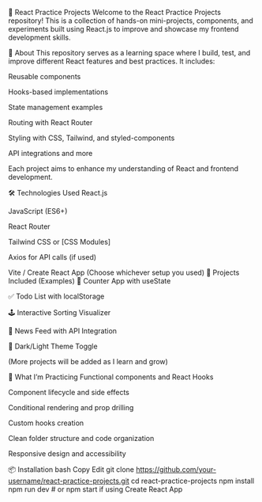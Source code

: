 🚀 React Practice Projects
Welcome to the React Practice Projects repository! This is a collection of hands-on mini-projects, components, and experiments built using React.js to improve and showcase my frontend development skills.

📌 About
This repository serves as a learning space where I build, test, and improve different React features and best practices. It includes:

Reusable components

Hooks-based implementations

State management examples

Routing with React Router

Styling with CSS, Tailwind, and styled-components

API integrations and more

Each project aims to enhance my understanding of React and frontend development.

🛠️ Technologies Used
React.js

JavaScript (ES6+)

React Router

Tailwind CSS or [CSS Modules]

Axios for API calls (if used)

Vite / Create React App (Choose whichever setup you used)
🚧 Projects Included (Examples)
🔢 Counter App with useState

✅ Todo List with localStorage

🕹️ Interactive Sorting Visualizer

📰 News Feed with API Integration

🌙 Dark/Light Theme Toggle

(More projects will be added as I learn and grow)

🧠 What I’m Practicing
Functional components and React Hooks

Component lifecycle and side effects

Conditional rendering and prop drilling

Custom hooks creation

Clean folder structure and code organization

Responsive design and accessibility

📦 Installation
bash
Copy
Edit
git clone https://github.com/your-username/react-practice-projects.git
cd react-practice-projects
npm install
npm run dev   # or npm start if using Create React App
